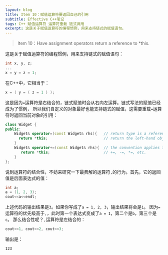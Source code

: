 ```yaml
---
layout: blog
title: Item 10：赋值运算符要返回自己的引用
subtitle: Effective C++笔记
tags: C++ 赋值运算符 运算符重载 链式调用
excerpt: 这是关于赋值运算符的编程惯例，用来支持链式的赋值语句。
---
```


> Item 10：Have assignment operators return a reference to *this.

这是关于赋值运算符的编程惯例，用来支持链式的赋值语句：

```cpp
int x, y, z;
...
x = y = z = 1;
```

在C++中，它相当于：

```cpp
x = ( y = ( z = 1 ) );
```

这是因为`=`运算符是右结合的，链式赋值时会从右向左运算。链式写法的赋值已经成为了惯例，
所以我们自定义的对象最好也能支持链式的赋值，这需要重载`=`运算符时返回当前对象的引用：

```cpp
class Widget {
public:
    Widget& operator=(const Widget& rhs){   // return type is a reference to
      return *this;                         // return the left-hand object
    }
    Widget& operator+=(const Widget& rhs){  // the convention applies to
       return *this;                        // +=, -=, *=, etc.
    }
};
```

说到运算符的结合性，不妨来研究一下最费解的运算符`,`的行为。首先，它的返回值是后面表达式的值：

```cpp
int a;
a = (1, 2, 3);
cout<<a<<endl;
```

上述代码的输出结果是`3`。如果你写成了`a = 1, 2, 3`，输出结果将会是`1`。
因为`=`运算符的优先级高于`,`，此时第一个表达式变成了`a = 1`，第二个是`b`，第三个是`c`。
那么结合性呢？`,`运算符是左结合的：

```cpp
cout<<1, cout<<2, cout<<3;
```

输出是：

```
123
```
